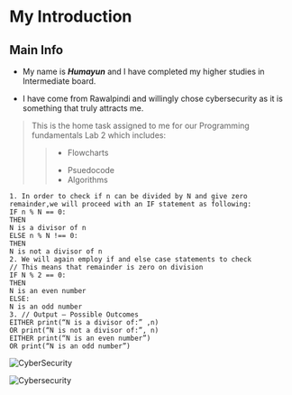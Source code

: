 # My Introduction
## Main Info
- My name is ***Humayun*** and I have completed my higher studies in Intermediate board.
+ I have come from Rawalpindi and willingly chose cybersecurity as it is something that truly attracts me.
> This is the home task assigned to me for our Programming fundamentals Lab 2 which includes:
>> + Flowcharts
>> - Psuedocode
>> - Algorithms

```
1. In order to check if n can be divided by N and give zero
remainder,we will proceed with an IF statement as following:
IF n % N == 0:
THEN
N is a divisor of n
ELSE n % N !== 0:
THEN
N is not a divisor of n
2. We will again employ if and else case statements to check
// This means that remainder is zero on division
IF N % 2 == 0:
THEN
N is an even number
ELSE:
N is an odd number
3. // Output – Possible Outcomes
EITHER print(“N is a divisor of:” ,n)
OR print(“N is not a divisor of:”, n)
EITHER print(“N is an even number”)
OR print(“N is an odd number”)
```

![CyberSecurity](https://www.shutterstock.com/image-vector/abstract-banner-cyber-security-3d-600nw-2132246277.jpg)

![Cybersecurity](https://imageio.forbes.com/specials-images/imageserve/625439e4212c68221e5ca2c5/Digital-padlock-icon--cyber-security-network-and-data-protection-technology-on/960x0.jpg?height=373&width=711&fit=bounds)
